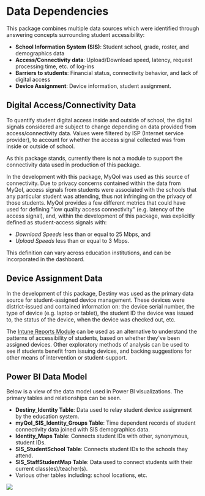 # Data Dependencies

This package combines multiple data sources which were identified through answering concepts surrounding student accessibility:

* **School Information System (SIS)**: Student school, grade, roster, and demographics data
* **Access/Connectivity data**: Upload/Download speed, latency, request processing time, etc. of log-ins
* **Barriers to students**: Financial status, connectivity behavior, and lack of digital access
* **Device Assignment**: Device information, student assignment.

## Digital Access/Connectivity Data

To quantify student digital access inside and outside of school, the digital signals considered are subject to change depending on data provided from access/connectivity data. Values were filtered by ISP (Internet service provider), to account for whether the access signal collected was from inside or outside of school.

As this package stands, currently there is not a module to support the connectivity data used in production of this package.

In the development with this package, MyQoI was used as this source of connectivity. Due to privacy concerns contained within the data from MyQoI, access signals from students were associated with the schools that any particular student was attending, thus not infringing on the privacy of those students. MyQoI provides a few different metrics that could have used for defining "low quality access connectivity" (e.g. latency of the access signal), and, within the development of this package, was explicitly defined as student-access signals with: 
* <em>Download Speeds</em> less than or equal to 25 Mbps, and
* <em>Upload Speeds</em> less than or equal to 3 Mbps.

This definition can vary across education institutions, and can be incorporated in the dashboard.

## Device Assignment Data

In the development of this package, Destiny was used as the primary data source for student-assigned device management. These devices were district-issued and contained information on: the device serial number, the type of device (e.g. laptop or tablet), the student ID the device was issued to, the status of the device, when the device was checked out, etc.

The [Intune Reports Module](https://github.com/microsoft/OpenEduAnalytics/tree/main/modules/Microsoft_Data/Intune) can be used as an alternative to understand the patterns of accessibility of students, based on whether they've been assigned devices. Other exploratory methods of analysis can be used to see if students benefit from issuing devices, and backing suggestions for other means of intervention or student-support.

## Power BI Data Model

Below is a view of the data model used in Power BI visualizations. The primary tables and relationships can be seen.
* **Destiny_Identity Table**: Data used to relay student device assignment by the education system.
* **myQoI_SIS_Identity_Groups Table**: Time dependent records of student connectivity data joined with SIS demographics data.
* **Identity_Maps Table**: Connects student IDs with other, synonymous, student IDs.
* **SIS_StudentSchool Table**: Connects student IDs to the schools they attend.
* **SIS_StaffStudentMap Table**: Data used to connect students with their current class(es)/teacher(s).
* Various other tables including: school locations, etc.

![](https://github.com/cstohlmann/oea-digital-learning-insights/blob/main/Digital_Equity_of_Access/docs/images/PowerBiDataModel.png)
